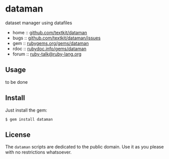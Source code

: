 # dataman

dataset manager using datafiles

* home  :: [github.com/textkit/dataman](https://github.com/textkit/dataman)
* bugs  :: [github.com/textkit/dataman/issues](https://github.com/textkit/dataman/issues)
* gem   :: [rubygems.org/gems/dataman](https://rubygems.org/gems/dataman)
* rdoc  :: [rubydoc.info/gems/dataman](http://rubydoc.info/gems/dataman)
* forum :: [ruby-talk@ruby-lang.org](www.ruby-lang.org/en/community/mailing-lists/)


## Usage

to be done


## Install

Just install the gem:

    $ gem install dataman


## License

The `dataman` scripts are dedicated to the public domain.
Use it as you please with no restrictions whatsoever.

